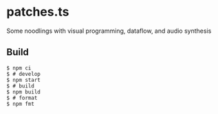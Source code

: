 # patches.ts

Some noodlings with visual programming, dataflow, and audio synthesis

## Build

    $ npm ci
    $ # develop
    $ npm start
    $ # build
    $ npm build
    $ # format
    $ npm fmt
